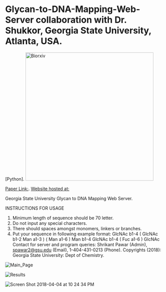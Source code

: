 # Glycan-to-DNA-Mapping-Web-Server collaboration with Dr. Shukkor, Georgia State University, Atlanta, USA.
[Python].
<img width="409" alt="Biorxiv" src="https://github.com/spawar2/Glycan-to-DNA-Mapping-Web-Server/assets/25118302/d5660a1d-3ddf-42e1-a419-148cf056fb99">

[Paper Link:](https://www.biorxiv.org/content/10.1101/2020.03.30.017012v1).
[Website hosted at:](http://131.96.145.142:8000/cgi-bin/form.py)

Georgia State University Glycan to DNA Mapping Web Server.

INSTRUCTIONS FOR USAGE 
1. Minimum length of sequence should be 70 letter. 
2. Do not input any special characters. 
3. There should spaces amongst monomers, linkers or branches. 
4. Put your sequence in following example format: GlcNAc b1-4 ( GlcNAc b1-2 Man a1-3 ) ( Man a1-6 ) Man b1-4 GlcNAc b1-4 ( Fuc a1-6 ) GlcNAc 
Contact for server and program queries: Shrikant Pawar (Admin), spawar2@gsu.edu (Email), 1-404-431-0213 (Phone). 
Copyrights (2018): Georgia State University: Dept of Chemistry.

![Main_Page](https://github.com/spawar2/Glycan-to-DNA-Mapping-Web-Server/assets/25118302/3ac8ebd1-a848-4405-acb7-0b53ea1dacc7)

![Results](https://github.com/spawar2/Glycan-to-DNA-Mapping-Web-Server/assets/25118302/37719a08-8462-4135-8db1-80ab9ce28d71)

![Screen Shot 2018-04-04 at 10 24 34 PM](https://github.com/spawar2/Glycan-to-DNA-Mapping-Web-Server/assets/25118302/cb36471e-0163-40bc-8324-4dc52aea4983)

